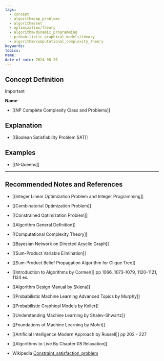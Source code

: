 ```yaml
---
tags:
  - concept
  - algorithm/np_problems
  - algorithm/set
  - optimization/theory
  - algorithm/dynamic_programming
  - probabilistic_graphical_models/theory
  - algorithm/computational_complexity_theory
keywords: 
topics: 
name: 
date of note: 2024-08-26
---
```


## Concept Definition

>[!important]
>**Name**: 




- [[NP Complete Complexity Class and Problems]]

## Explanation



- [[Boolean Satisfiability Problem SAT]]


## Examples

- [[N-Queens]]


-----------
##  Recommended Notes and References


- [[Integer Linear Optimization Problem and Integer Programming]]
- [[Combinatorial Optimization Problem]]
- [[Constrained Optimization Problem]]
- [[Algorithm General Definition]]
- [[Computational Complexity Theory]]


- [[Bayesian Network on Directed Acyclic Graph]]
- [[Sum-Product Variable Elimination]]
- [[Sum-Product Belief Propagation Algorithm for Clique Tree]]


- [[Introduction to Algorithms by Cormen]] pp 1066, 1073–1079, 1120–1121, 1124 ex.
- [[Algorithm Design Manual by Skiena]]
- [[Probabilistic Machine Learning Advanced Topics by Murphy]]
- [[Probabilistic Graphical Models by Koller]]
- [[Understanding Machine Learning by Shalev-Shwartz]]
- [[Foundations of Machine Learning by Mohri]]
- [[Artificial Intelligence Modern Approach by Russell]] pp 202 - 227


- [[Algorithms to Live By Chapter 08 Relaxation]]
- Wikipedia [Constraint_satisfaction_problem](https://en.wikipedia.org/wiki/Constraint_satisfaction_problem)